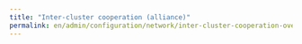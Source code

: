 ```yaml
---
title: "Inter-cluster cooperation (alliance)"
permalink: en/admin/configuration/network/inter-cluster-cooperation-overview.html
---
```


